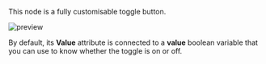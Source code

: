 This node is a fully customisable toggle button.

![preview](/images/toggle/preview.gif)

By default, its **Value** attribute is connected to a **value** boolean variable that you can use to know whether the toggle is on or off.
